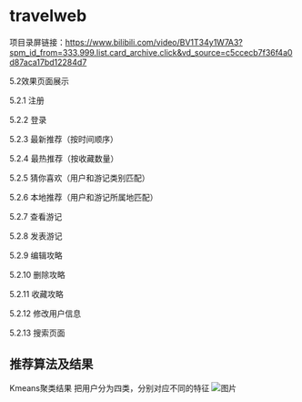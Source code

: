 # travelweb
项目录屏链接：https://www.bilibili.com/video/BV1T34y1W7A3?spm_id_from=333.999.list.card_archive.click&vd_source=c5ccecb7f36f4a0d87aca17bd12284d7

5.2效果页面展示

5.2.1 注册
  
5.2.2 登录
  
5.2.3 最新推荐（按时间顺序）
 
5.2.4 最热推荐（按收藏数量）
 
5.2.5 猜你喜欢（用户和游记类别匹配）
 
5.2.6 本地推荐（用户和游记所属地匹配）
 
5.2.7 查看游记
 
5.2.8 发表游记
 
5.2.9 编辑攻略

5.2.10 删除攻略
 
5.2.11 收藏攻略

5.2.12 修改用户信息
 
5.2.13 搜索页面


## 推荐算法及结果
Kmeans聚类结果
把用户分为四类，分别对应不同的特征
![图片](https://user-images.githubusercontent.com/89886362/174523844-b4608577-15b1-45cd-91f9-47a42c5bf020.png)



 
